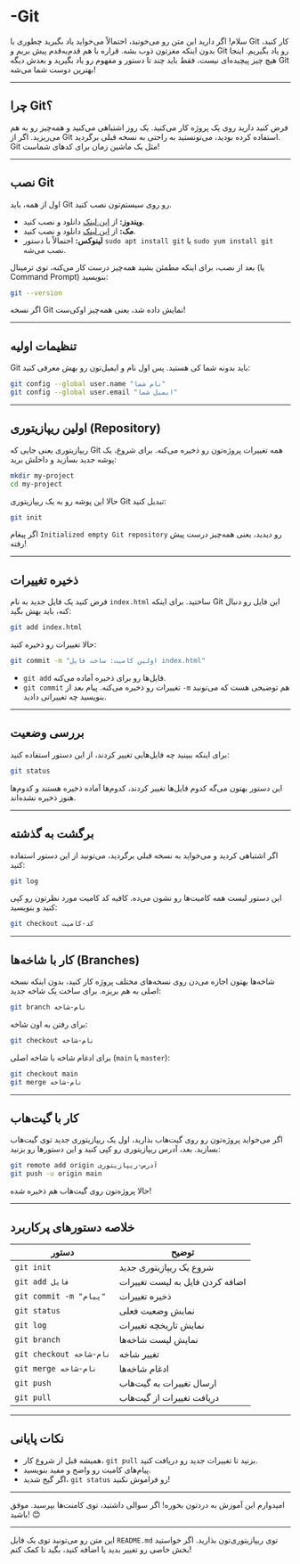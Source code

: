 # -Git

سلام! اگر دارید این متن رو می‌خونید، احتمالاً می‌خواید یاد بگیرید چطوری با Git کار کنید، بدون اینکه مغزتون ذوب بشه.  قراره با هم قدم‌به‌قدم پیش بریم و Git رو یاد بگیریم. اینجا هیچ چیز پیچیده‌ای نیست، فقط باید چند تا دستور و مفهوم رو یاد بگیرید و بعدش دیگه Git بهترین دوست شما می‌شه!

---

## چرا Git؟

فرض کنید دارید روی یک پروژه کار می‌کنید. یک روز اشتباهی می‌کنید و همه‌چیز رو به هم می‌ریزید. اگر از Git استفاده کرده بودید، می‌تونستید به راحتی به نسخه قبلی برگردید. Git مثل یک ماشین زمان برای کدهای شماست!

---

## نصب Git

اول از همه، باید Git رو روی سیستم‌تون نصب کنید.

- **ویندوز:** از [این لینک](https://git-scm.com/download/win) دانلود و نصب کنید.
- **مک:** از [این لینک](https://git-scm.com/download/mac) دانلود و نصب کنید.
- **لینوکس:** احتمالاً با دستور `sudo apt install git` یا `sudo yum install git` نصب می‌شه.

بعد از نصب، برای اینکه مطمئن بشید همه‌چیز درست کار می‌کنه، توی ترمینال (یا Command Prompt) بنویسید:

```bash
git --version
```

اگر نسخه Git نمایش داده شد، یعنی همه‌چیز اوکی‌ست!

---

## تنظیمات اولیه

Git باید بدونه شما کی هستید. پس اول نام و ایمیل‌تون رو بهش معرفی کنید:

```bash
git config --global user.name "نام شما"
git config --global user.email "ایمیل شما"
```

---

## اولین ریپازیتوری (Repository)

ریپازیتوری یعنی جایی که Git همه تغییرات پروژه‌تون رو ذخیره می‌کنه. برای شروع، یک پوشه جدید بسازید و داخلش برید:

```bash
mkdir my-project
cd my-project
```

حالا این پوشه رو به یک ریپازیتوری Git تبدیل کنید:

```bash
git init
```

اگر پیغام `Initialized empty Git repository` رو دیدید، یعنی همه‌چیز درست پیش رفته!

---

## ذخیره تغییرات

فرض کنید یک فایل جدید به نام `index.html` ساختید. برای اینکه Git این فایل رو دنبال کنه، باید بهش بگید:

```bash
git add index.html
```

حالا تغییرات رو ذخیره کنید:

```bash
git commit -m "اولین کامیت: ساخت فایل index.html"
```

- `git add` فایل‌ها رو برای ذخیره آماده می‌کنه.
- `git commit` تغییرات رو ذخیره می‌کنه. پیام بعد از `-m` هم توضیحی هست که می‌تونید بنویسید چه تغییراتی دادید.

---

## بررسی وضعیت

برای اینکه ببینید چه فایل‌هایی تغییر کردند، از این دستور استفاده کنید:

```bash
git status
```

این دستور بهتون می‌گه کدوم فایل‌ها تغییر کردند، کدوم‌ها آماده ذخیره هستند و کدوم‌ها هنوز ذخیره نشده‌اند.

---

## برگشت به گذشته

اگر اشتباهی کردید و می‌خواید به نسخه قبلی برگردید، می‌تونید از این دستور استفاده کنید:

```bash
git log
```

این دستور لیست همه کامیت‌ها رو نشون می‌ده. کافیه کد کامیت مورد نظرتون رو کپی کنید و بنویسید:

```bash
git checkout کد-کامیت
```

---

## کار با شاخه‌ها (Branches)

شاخه‌ها بهتون اجازه می‌دن روی نسخه‌های مختلف پروژه کار کنید، بدون اینکه نسخه اصلی به هم بریزه. برای ساخت یک شاخه جدید:

```bash
git branch نام-شاخه
```

برای رفتن به اون شاخه:

```bash
git checkout نام-شاخه
```

برای ادغام شاخه با شاخه اصلی (`main` یا `master`):

```bash
git checkout main
git merge نام-شاخه
```

---

## کار با گیت‌هاب

اگر می‌خواید پروژه‌تون رو روی گیت‌هاب بذارید، اول یک ریپازیتوری جدید توی گیت‌هاب بسازید. بعد، آدرس ریپازیتوری رو کپی کنید و این دستورها رو بزنید:

```bash
git remote add origin آدرس-ریپازیتوری
git push -u origin main
```

حالا پروژه‌تون روی گیت‌هاب هم ذخیره شده!

---

## خلاصه دستورهای پرکاربرد

| دستور | توضیح |
|--------|--------|
| `git init` | شروع یک ریپازیتوری جدید |
| `git add فایل` | اضافه کردن فایل به لیست تغییرات |
| `git commit -m "پیام"` | ذخیره تغییرات |
| `git status` | نمایش وضعیت فعلی |
| `git log` | نمایش تاریخچه تغییرات |
| `git branch` | نمایش لیست شاخه‌ها |
| `git checkout نام-شاخه` | تغییر شاخه |
| `git merge نام-شاخه` | ادغام شاخه‌ها |
| `git push` | ارسال تغییرات به گیت‌هاب |
| `git pull` | دریافت تغییرات از گیت‌هاب |

---

## نکات پایانی

- همیشه قبل از شروع کار، `git pull` بزنید تا تغییرات جدید رو دریافت کنید.
- پیام‌های کامیت رو واضح و مفید بنویسید.
- اگر گیج شدید، `git status` رو فراموش نکنید!

---

امیدوارم این آموزش به دردتون بخوره! اگر سوالی داشتید، توی کامنت‌ها بپرسید. موفق باشید! 😊

---

این متن رو می‌تونید توی یک فایل `README.md` توی ریپازیتوری‌تون بذارید. اگر خواستید بخش خاصی رو تغییر بدید یا اضافه کنید، بگید تا کمک کنم!
